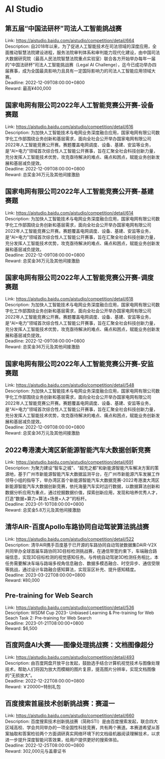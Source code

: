 # AI Studio



## 第五届“中国法研杯”司法人工智能挑战赛

Link: https://aistudio.baidu.com/aistudio/competition/detail/664  
Description: 自2018年以来，为了促进人工智能技术在司法领域的深度应用，全面推动智慧法院建设进程，服务法院审判体系和审判能力现代化建设，由中国司法大数据研究院（最高人民法院智慧法院重点实验室）联合各方开始举办每年一届的“中国法研杯”司法人工智能挑战赛（Legal AI Challenge），迄今已成功举办四届赛事，成为全国最具影响力且具有一定国际影响力的司法人工智能应用领域大赛。  
Deadline: 2022-12-09T08:00:00+0800  
Reward: 最高¥400,000  


## 国家电网有限公司2022年人工智能竞赛公开赛-设备赛题

Link: https://aistudio.baidu.com/aistudio/competition/detail/616  
Description: 为加快人工智能技术与电网业务深度融合应用，国家电网有限公司数字化工作部围绕业务创新和基层需求，面向全社会公开举办国家电网有限公司2022年人工智能竞赛公开赛。赛题覆盖电网调度、设备、基建、安监等业务，是“AI+电力”领域首次综合性人工智能公开赛事，旨在汇聚全社会科技创新力量，充分发挥人工智能技术优势，攻克亟待解决的难点、痛点和困点，赋能业务创新发展和基层减负提效。  
Deadline: 2022-12-09T08:00:00+0800  
Reward: 总奖金36万元及其他间接激励  


## 国家电网有限公司2022年人工智能竞赛公开赛-基建赛题

Link: https://aistudio.baidu.com/aistudio/competition/detail/614  
Description: 为加快人工智能技术与电网业务深度融合应用，国家电网有限公司数字化工作部围绕业务创新和基层需求，面向全社会公开举办国家电网有限公司2022年人工智能竞赛公开赛。赛题覆盖电网调度、设备、基建、安监等业务，是“AI+电力”领域首次综合性人工智能公开赛事，旨在汇聚全社会科技创新力量，充分发挥人工智能技术优势，攻克亟待解决的难点、痛点和困点，赋能业务创新发展和基层减负提效。  
Deadline: 2022-12-09T08:00:00+0800  
Reward: 总奖金36万元及其他间接激励  


## 国家电网有限公司2022年人工智能竞赛公开赛-调度赛题

Link: https://aistudio.baidu.com/aistudio/competition/detail/618  
Description: 为加快人工智能技术与电网业务深度融合应用，国家电网有限公司数字化工作部围绕业务创新和基层需求，面向全社会公开举办国家电网有限公司2022年人工智能竞赛公开赛。赛题覆盖电网调度、设备、基建、安监等业务，是“AI+电力”领域首次综合性人工智能公开赛事，旨在汇聚全社会科技创新力量，充分发挥人工智能技术优势，攻克亟待解决的难点、痛点和困点，赋能业务创新发展和基层减负提效。  
Deadline: 2022-12-09T08:00:00+0800  
Reward: 总奖金36万元及其他间接激励  


## 国家电网有限公司2022年人工智能竞赛公开赛-安监赛题

Link: https://aistudio.baidu.com/aistudio/competition/detail/548  
Description: 为加快人工智能技术与电网业务深度融合应用，国家电网有限公司数字化工作部围绕业务创新和基层需求，面向全社会公开举办国家电网有限公司2022年人工智能竞赛公开赛。赛题覆盖电网调度、设备、基建、安监等业务，是“AI+电力”领域首次综合性人工智能公开赛事，旨在汇聚全社会科技创新力量，充分发挥人工智能技术优势，攻克亟待解决的难点、痛点和困点，赋能业务创新发展和基层减负提效。  
Deadline: 2022-12-09T08:00:00+0800  
Reward: 总奖金36万元及其他间接激励  


## 2022粤港澳大湾区新能源智能汽车大数据创新竞赛

Link: https://aistudio.baidu.com/aistudio/competition/detail/691  
Description: 为聚力建设“智车之城”、“超充之都”和新能源智能汽车解决方案的策源地，基于广州市新能源智能汽车大数据监测平台，在广州市新能源汽车发展工作领导小组的指导下，举办湾区首个新能源智能汽车大数据竞赛-2022粤港澳大湾区新能源智能汽车大数据创新竞赛，依托海量汽车实时运行数据，以数据算法创新和数据分析应用为重点，通过挖掘数据价值，探索创新应用，发现和培养优秀人才，打造“数据+算力+算法+场景+人才”的标杆。  
Deadline: 2023-01-10T08:00:00+0800  
Reward: 总奖金5.8万元及其他间接激励  


## 清华AIR-百度Apollo车路协同自动驾驶算法挑战赛

Link: https://aistudio.baidu.com/aistudio/competition/detail/522  
Description: 清华AIR携手百度基于已开源的车路协同自动驾驶数据集DAIR-V2X共同举办全球首届车路协同3D目标检测挑战赛，在通信带宽约束下，车端融合路端信息，实现3D目标检测的视觉感知任务。与传统自动驾驶3D检测任务相比，本任务需要解决车端与路端多视角信息融合、数据多模态融合、时空异步、通信受限等挑战，通过设计车路融合感知算法，实现盲区补充、提升感知精度。  
Deadline: 2023-03-22T08:00:00+0800  
Reward: ¥80,000  


## Pre-training for Web Search

Link: https://aistudio.baidu.com/aistudio/competition/detail/536  
Description: WSDM Cup 2023- Unbiased Learning & Pre-training for Web Seach
Task 2: Pre-training for Web Search  
Deadline: 2023-01-21T08:00:00+0800  
Reward: $6,500  


## 百度网盘AI大赛——图像处理挑战赛：文档图像超分

Link: https://aistudio.baidu.com/aistudio/competition/detail/493  
Description: 由百度网盘开放平台发起，鼓励选手结合计算机视觉技术与图像处理技术，帮助人们将因为放大而模糊的图片复原，提高图片分辨率，实现文档图像的“无损放大”。  
Deadline: 2022-12-22T08:00:00+0800  
Reward: ￥20000+特别礼包  


## 百度搜索首届技术创新挑战赛：赛道一

Link: https://aistudio.baidu.com/aistudio/competition/detail/660  
Description: 百度搜索技术创新挑战赛（简称STI）是由百度搜索发起，联合四大区域高校、学会共同举办的一项全国性科技竞赛，共有两个赛道。本赛道希望从答案抽取和答案检验两个方面调研真实网络环境下的文档级机器阅读理解技术，以求进一步提升深度智能问答效果，给用户提供更好的搜索体验。  
Deadline: 2022-12-25T08:00:00+0800  
Reward: 302,000元与盖章证书  

